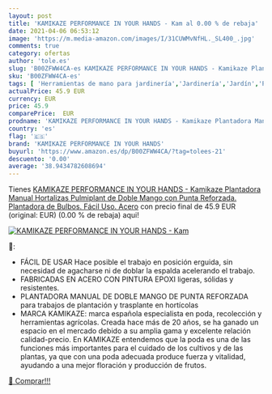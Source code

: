 ```yaml
---
layout: post
title: 'KAMIKAZE PERFORMANCE IN YOUR HANDS - Kam al 0.00 % de rebaja'
date: 2021-04-06 06:53:12
image: 'https://m.media-amazon.com/images/I/31CUWMvNfHL._SL400_.jpg'
comments: true
category: ofertas
author: 'tole.es'
slug: 'B00ZFWW4CA-es KAMIKAZE PERFORMANCE IN YOUR HANDS - Kamikaze Plantadora...'
sku: 'B00ZFWW4CA-es'
tags: [ 'Herramientas de mano para jardinería','Jardinería','Jardín','Plantadores de bulbos para jardinería','hortalizas','kamikaze performance in your hands', ]
actualPrice: 45.9 EUR
currency: EUR
price: 45.9
comparePrice:  EUR
prodname: 'KAMIKAZE PERFORMANCE IN YOUR HANDS - Kamikaze Plantadora Manual Hortalizas Pulmiplant de Doble Mango con Punta Reforzada. Plantadora de Bulbos. Fácil Uso. Acero'
country: 'es'
flag: '🇪🇸'
brand: 'KAMIKAZE PERFORMANCE IN YOUR HANDS'
buyurl: 'https://www.amazon.es/dp/B00ZFWW4CA/?tag=tolees-21'
descuento: '0.00'
average: '38.9434782608694'
---
```


Tienes [KAMIKAZE PERFORMANCE IN YOUR HANDS - Kamikaze Plantadora Manual Hortalizas Pulmiplant de Doble Mango con Punta Reforzada. Plantadora de Bulbos. Fácil Uso. Acero](https://www.amazon.es/dp/B00ZFWW4CA/?tag=tolees-21) con precio final de  45.9 EUR (original:  EUR) (0.00 %  de rebaja) aqui!

[![KAMIKAZE PERFORMANCE IN YOUR HANDS - Kam](https://m.media-amazon.com/images/I/31CUWMvNfHL._SL400_.jpg)](https://www.amazon.es/dp/B00ZFWW4CA/?tag=tolees-21)

🔎:

- FÁCIL DE USAR Hace posible el trabajo en posición erguida, sin necesidad de agacharse ni de doblar la espalda acelerando el trabajo.
- FABRICADAS EN ACERO CON PINTURA EPOXI ligeras, sólidas y resistentes.
- PLANTADORA MANUAL DE DOBLE MANGO DE PUNTA REFORZADA para trabajos de plantación y trasplante en hortícolas
- MARCA KAMIKAZE: marca española especialista en poda, recolección y herramientas agrícolas. Creada hace más de 20 años, se ha ganado un espacio en el mercado debido a su amplia gama y excelente relación calidad-precio. En KAMIKAZE entendemos que la poda es una de las funciones más importantes para el cuidado de los cultivos y de las plantas, ya que con una poda adecuada produce fuerza y vitalidad, ayudando a una mejor floración y producción de frutos.

[🛒 Comprar!!!](https://www.amazon.es/dp/B00ZFWW4CA/?tag=tolees-21)
